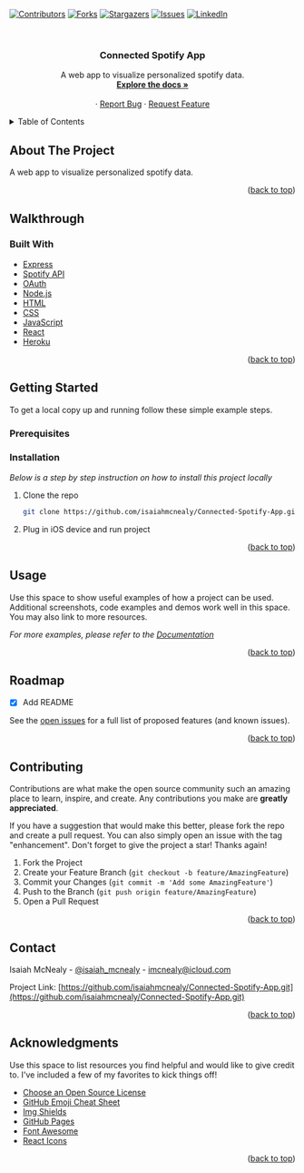 <div id="top"></div>


[![Contributors][contributors-shield]][contributors-url]
[![Forks][forks-shield]][forks-url]
[![Stargazers][stars-shield]][stars-url]
[![Issues][issues-shield]][issues-url]
[![LinkedIn][linkedin-shield]][linkedin-url]



<!-- PROJECT LOGO -->
<br />
<div align="center">
 <!-- TODO: add logo for this project
    <a href="https://github.com/isaiahmcnealy/Connected-Spotify-App">
    <img src="images/logo.png" alt="Logo" width="80" height="80">
  </a> -->

  <h3 align="center">Connected Spotify App</h3>

  <p align="center">
    A web app to visualize personalized spotify data.
    <br />
    <a href="https://github.com/isaiahmcnealy/Connected-Spotify-App"><strong>Explore the docs »</strong></a>
    <br />
    <br />
    <!-- <a href="https://github.com/isaiahmcnealy/Connected-Spotify-App/<Link-To-Gif-Walkthrough>">View Demo</a> -->
    ·
    <a href="https://github.com/isaiahmcnealy/Connected-Spotify-App/issues/new">Report Bug</a>
    ·
    <a href="https://github.com/isaiahmcnealy/Connected-Spotify-App/issues/">Request Feature</a>
  </p>
</div>



<!-- TABLE OF CONTENTS -->
<details>
  <summary>Table of Contents</summary>
  <ol>
    <li>
      <a href="#about-the-project">About The Project</a>
      <ul>
        <li><a href="#built-with">Built With</a></li>
      </ul>
    </li>
    <li>
      <a href="#getting-started">Getting Started</a>
      <ul>
        <li><a href="#prerequisites">Prerequisites</a></li>
        <li><a href="#installation">Installation</a></li>
      </ul>
    </li>
    <li><a href="#usage">Usage</a></li>
    <li><a href="#roadmap">Roadmap</a></li>
    <li><a href="#contributing">Contributing</a></li>
    <li><a href="#license">License</a></li>
    <li><a href="#contact">Contact</a></li>
    <li><a href="#acknowledgments">Acknowledgments</a></li>
  </ol>
</details>



<!-- ABOUT THE PROJECT -->
## About The Project

<!-- [![Product Name Screen Shot][product-screenshot]](https://example.com) // this links to portfolio website project details page--> 
A web app to visualize personalized spotify data.
<p align="right">(<a href="#top">back to top</a>)</p>

## Walkthrough
<!-- ![](https://github.com/isaiahmcnealy/Connected-Spotify-App/<Link-To-Gif-Walkthrough>) -->


### Built With

* [Express](https://expressjs.com/)
* [Spotify API](https://developer.spotify.com/)
* [OAuth](https://oauth.net/)
* [Node.js](https://nodejs.org/en/)
* [HTML](https://html.com/)
* [CSS](https://www.w3schools.com/css/)
* [JavaScript](https://www.javascript.com/)
* [React](https://reactjs.org/)
* [Heroku](https://www.heroku.com/) 

<p align="right">(<a href="#top">back to top</a>)</p>



<!-- GETTING STARTED -->
## Getting Started

To get a local copy up and running follow these simple example steps.

### Prerequisites



### Installation

_Below is a step by step instruction on how to install this project locally_

1. Clone the repo
   ```sh
   git clone https://github.com/isaiahmcnealy/Connected-Spotify-App.git
   ```
2. Plug in iOS device and run project

<p align="right">(<a href="#top">back to top</a>)</p>



<!-- USAGE EXAMPLES -->
## Usage

Use this space to show useful examples of how a project can be used. Additional screenshots, code examples and demos work well in this space. You may also link to more resources.

_For more examples, please refer to the [Documentation](http://isaiahmcnealy.com)_

<p align="right">(<a href="#top">back to top</a>)</p>



<!-- ROADMAP -->
## Roadmap

- [x] Add README


See the [open issues](https://github.com/isaiahmcnealy/Connected-Spotify-App.git) for a full list of proposed features (and known issues).

<p align="right">(<a href="#top">back to top</a>)</p>



<!-- CONTRIBUTING -->
## Contributing

Contributions are what make the open source community such an amazing place to learn, inspire, and create. Any contributions you make are **greatly appreciated**.

If you have a suggestion that would make this better, please fork the repo and create a pull request. You can also simply open an issue with the tag "enhancement".
Don't forget to give the project a star! Thanks again!

1. Fork the Project
2. Create your Feature Branch (`git checkout -b feature/AmazingFeature`)
3. Commit your Changes (`git commit -m 'Add some AmazingFeature'`)
4. Push to the Branch (`git push origin feature/AmazingFeature`)
5. Open a Pull Request

<p align="right">(<a href="#top">back to top</a>)</p>



<!-- CONTACT -->
## Contact

Isaiah McNealy - [@isaiah_mcnealy](https://twitter.com/isaiah_mcnealy) - imcnealy@icloud.com

Project Link: [https://github.com/isaiahmcnealy/Connected-Spotify-App.git](https://github.com/isaiahmcnealy/Connected-Spotify-App.git)

<p align="right">(<a href="#top">back to top</a>)</p>



<!-- ACKNOWLEDGMENTS -->
## Acknowledgments

Use this space to list resources you find helpful and would like to give credit to. I've included a few of my favorites to kick things off!

* [Choose an Open Source License](https://choosealicense.com)
* [GitHub Emoji Cheat Sheet](https://www.webpagefx.com/tools/emoji-cheat-sheet)
* [Img Shields](https://shields.io)
* [GitHub Pages](https://pages.github.com)
* [Font Awesome](https://fontawesome.com)
* [React Icons](https://react-icons.github.io/react-icons/search)

<p align="right">(<a href="#top">back to top</a>)</p>



<!-- MARKDOWN LINKS & IMAGES -->
<!-- https://www.markdownguide.org/basic-syntax/#reference-style-links -->
[contributors-shield]: https://img.shields.io/github/contributors/isaiahmcnealy/Connected-Spotify-App.svg?style=for-the-badge
[contributors-url]: https://github.com/isaiahmcnealy/Connected-Spotify-App/graphs/contributors
[forks-shield]: https://img.shields.io/github/forks/isaiahmcnealy/Connected-Spotify-App.svg?style=for-the-badge
[forks-url]: https://github.com/isaiahmcnealy/Connected-Spotify-App/network/members
[stars-shield]: https://img.shields.io/github/stars/isaiahmcnealy/Connected-Spotify-App.svg?style=for-the-badge
[stars-url]: https://github.com/isaiahmcnealy/Connected-Spotify-App/stargazers
[issues-shield]: https://img.shields.io/github/issues/isaiahmcnealy/Connected-Spotify-App.svg?style=for-the-badge
[issues-url]: https://github.com/isaiahmcnealy/Connected-Spotify-App/issues
[license-shield]: https://img.shields.io/github/license/isaiahmcnealy/Connected-Spotify-App.svg?style=for-the-badge
[license-url]: https://github.com/isaiahmcnealy/Connected-Spotify-App/blob/master/LICENSE.txt
[linkedin-shield]: https://img.shields.io/badge/-LinkedIn-black.svg?style=for-the-badge&logo=linkedin&colorB=555
[linkedin-url]: https://www.linkedin.com/in/isaiahmcnealy/
[product-screenshot]: images/screenshot.png
